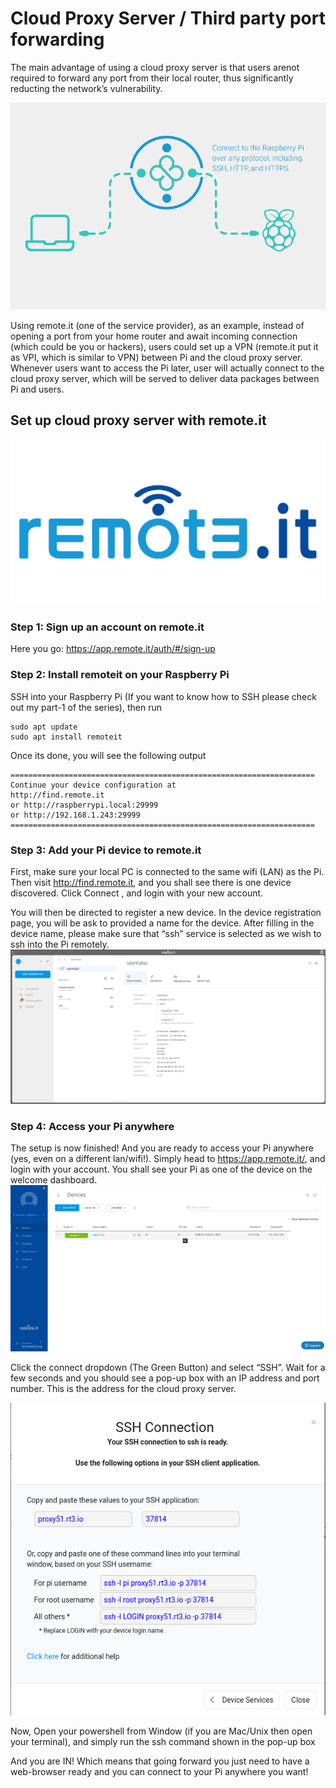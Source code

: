 # Cloud Proxy Server / Third party port forwarding 
The main advantage of using a cloud proxy server is that users arenot required to forward any port from their local router, thus significantly reducting the network’s vulnerability.

![remote.it](images/remote_it.png)

Using remote.it (one of the service provider), as an example, instead of opening a port from your home router and await incoming connection (which could be you or hackers), users could set up a VPN (remote.it put it as VPI, which is similar to VPN) between Pi and the cloud proxy server. Whenever users want to access the Pi later, user will actually connect to the cloud proxy server, which will be served to deliver data packages between Pi and users.

## Set up cloud proxy server with remote.it

![remote_it_logo](images/logo.jpeg)

### Step 1: Sign up an account on remote.it
Here you go: https://app.remote.it/auth/#/sign-up

### Step 2: Install remoteit on your Raspberry Pi

SSH into your Raspberry Pi (If you want to know how to SSH please check out my part-1 of the series), then run

```shell
sudo apt update
sudo apt install remoteit
```

Once its done, you will see the following output
```shell
====================================================================
Continue your device configuration at 
http://find.remote.it
or http://raspberrypi.local:29999
or http://192.168.1.243:29999
====================================================================
```

### Step 3: Add your Pi device to remote.it
First, make sure your local PC is connected to the same wifi (LAN) as the Pi. Then visit http://find.remote.it, and you shall see there is one device discovered. Click Connect , and login with your new account.

You will then be directed to register a new device. In the device registration page, you will be ask to provided a name for the device. After filling in the device name, please make sure that “ssh” service is selected as we wish to ssh into the Pi remotely.
![config](images/config.png)

### Step 4: Access your Pi anywhere

The setup is now finished! And you are ready to access your Pi anywhere (yes, even on a different lan/wifi!). Simply head to https://app.remote.it/, and login with your account. You shall see your Pi as one of the device on the welcome dashboard.
![dashboard](images/dashboard.png)

Click the connect dropdown (The Green Button) and select “SSH”. Wait for a few seconds and you should see a pop-up box with an IP address and port number. This is the address for the cloud proxy server.

![ssh](images/ssh.png)

Now, Open your powershell from Window (if you are Mac/Unix then open your terminal), and simply run the ssh command shown in the pop-up box

And you are IN! Which means that going forward you just need to have a web-browser ready and you can connect to your Pi anywhere you want!
